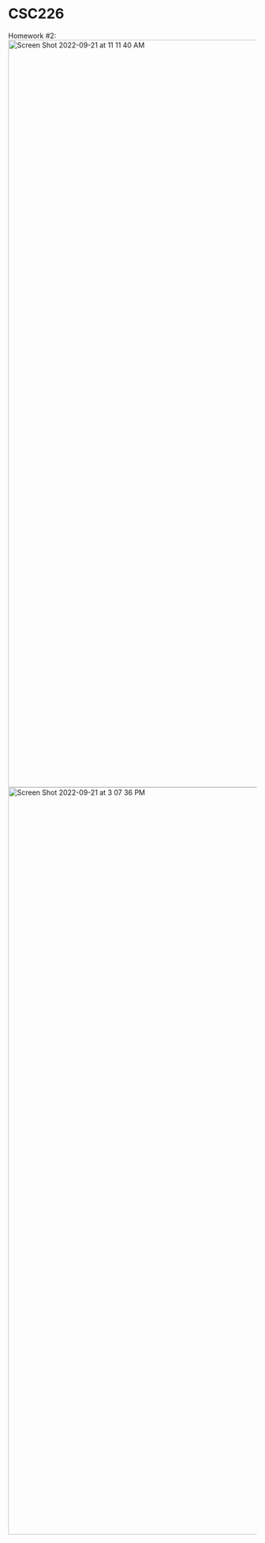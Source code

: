 # CSC226
Homework #2:
<img width="1512" alt="Screen Shot 2022-09-21 at 11 11 40 AM" src="https://user-images.githubusercontent.com/113485282/191649426-d8e1b281-47f2-496b-add0-8e7fa494795f.png">
<img width="1512" alt="Screen Shot 2022-09-21 at 3 07 36 PM" src="https://user-images.githubusercontent.com/113485282/191649496-b230ccf7-0a26-40d8-b157-a9151df44bc2.png">
